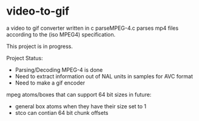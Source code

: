 # video-to-gif
a video to gif converter written in c
parseMPEG-4.c parses mp4 files according to the (iso MPEG4) specification.

This project is in progress.

Project Status: 
- Parsing/Decoding MPEG-4 is done
- Need to extract information out of NAL units in samples for AVC format
- Need to make a gif encoder

mpeg atoms/boxes that can support 64 bit sizes in future: 
- general box atoms when they have their size set to 1
- stco can contian 64 bit chunk offsets